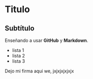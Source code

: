 # Titulo

## Subtítulo

Enseñando a usar **GitHub** y **Markdown**.

- lista 1
- lista 2
- lista 3



















Dejo mi firma aqui we, jxjxjxjxjxjx